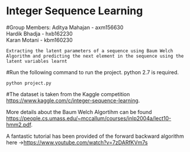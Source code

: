 # Integer Sequence Learning
#Group Members:
	Aditya Mahajan - axm156630<br/>
	Hardik Bhadja - hxb162230<br/>
	Karan Motani - kbm160230<br/>

	Extracting the latent parameters of a sequence using Baum Welch Algorithm and predicting the next element in the sequence using the latent variables learnt


#Run the following command to run the project. python 2.7 is required.

	python project.py

#The dataset is taken from the Kaggle competition https://www.kaggle.com/c/integer-sequence-learning.

More details about the Baum Welch Algortihm can be found https://people.cs.umass.edu/~mccallum/courses/inlp2004a/lect10-hmm2.pdf.

A fantastic tutorial has been provided of the forward backward algorithm here ->https://www.youtube.com/watch?v=7zDARfKVm7s
